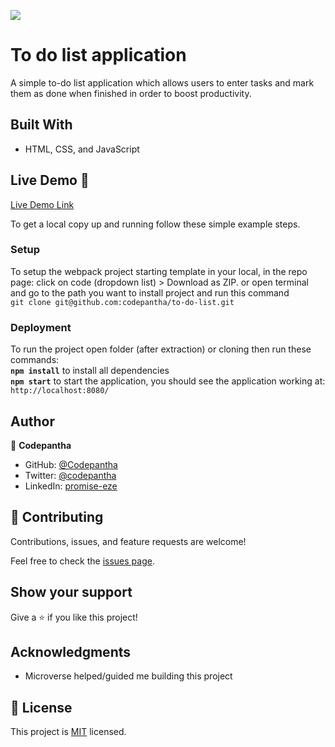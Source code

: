 ![](https://img.shields.io/badge/Microverse-blueviolet)

# To do list application

A simple to-do list application which allows users to enter tasks and mark them as done when finished in order to boost productivity.

## Built With

- HTML, CSS, and JavaScript

## Live Demo 🔗

[Live Demo Link](https://codepantha.github.io/to-do-list/dist)

To get a local copy up and running follow these simple example steps.

### Setup

To setup the webpack project starting template in your local, in the repo page:
click on code (dropdown list) > Download as ZIP.
or open terminal and go to the path you want to install project and run this command <br>
`git clone git@github.com:codepantha/to-do-list.git`

### Deployment

To run the project open folder (after extraction) or cloning then run these commands: <br>
**`npm install`** to install all dependencies <br>
**`npm start`** to start the application, you should see the application working at: `http://localhost:8080/`

## Author

👤 **Codepantha**

- GitHub: [@Codepantha](https://github.com/codepantha)
- Twitter: [@codepantha](https://twitter.com/codepantha)
- LinkedIn: [promise-eze](https://linkedin.com/in/promise-eze)

## 🤝 Contributing

Contributions, issues, and feature requests are welcome!

Feel free to check the [issues page](../../issues/).

## Show your support

Give a ⭐️ if you like this project!

## Acknowledgments

- Microverse helped/guided me building this project

## 📝 License

This project is [MIT](./MIT.md) licensed.
